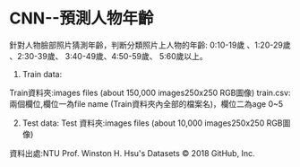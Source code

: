 # CNN--預測人物年齡
針對人物臉部照片猜測年齡，判断分類照片上人物的年齡: 0:10-19歲 、1:20-29歲 、2:30-39歲、 3:40-49歲、4:50-59歲、 5:60歲以上。

1. Train data:

Train資料夾:images files (about 150,000 images250x250 RGB圖像) 
train.csv:兩個欄位,欄位一為file name (Train資料夾內全部的檔案名)，欄位二為age 0~5

2. Test data: 
Test 資料夾:images files (about 10,000 images250x250 RGB圖像)

資料出處:NTU Prof. Winston H. Hsu's Datasets
© 2018 GitHub, Inc.
